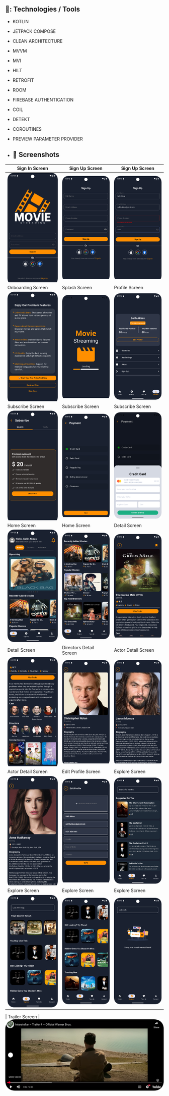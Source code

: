 ## 🚀: Technologies / Tools

- KOTLIN
- JETPACK COMPOSE
- CLEAN ARCHITECTURE
- MVVM
- MVI
- HILT
- RETROFIT
- ROOM
- FIREBASE AUTHENTICATION
- COIL
- DETEKT
- COROUTINES
- PREVIEW PARAMETER PROVIDER

- ## 📸 Screenshots
 
| Sign In Screen | Sign Up Screen | Sign Up Screen |
|------------|---------------|------------|
| ![Sign In](app/src/main/res/screenshots/signin.png) | ![Sign Up](app/src/main/res/screenshots/signup1.png) | ![Sign Up](app/src/main/res/screenshots/signup2.png) |
| Onboarding Screen | Splash Screen | Profile Screen |
| ![Onboarding](app/src/main/res/screenshots/onboarding.png) | ![Splash](app/src/main/res/screenshots/splash.png) | ![Profile](app/src/main/res/screenshots/profile1.png) |
| Subscribe Screen | Subscribe Screen | Subscribe Screen |
| ![Subscribe](app/src/main/res/screenshots/subscribe1.png) | ![Subscribe](app/src/main/res/screenshots/subscribe2.png) | ![Subscribe](app/src/main/res/screenshots/subscribe3.png) |
| Home Screen | Home Screen | Detail Screen |
| ![Home](app/src/main/res/screenshots/home1.png) | ![Home](app/src/main/res/screenshots/home2.png) | ![Home](app/src/main/res/screenshots/detail1.png) |
| Detail Screen | Directors Detail Screen | Actor Detail Screen |
| ![Detail](app/src/main/res/screenshots/detail2.png) | ![Directors](app/src/main/res/screenshots/directors1.png) | ![Actor](app/src/main/res/screenshots/actor1.png) |
| Actor Detail Screen | Edit Profile Screen | Explore Screen |
| ![Actor](app/src/main/res/screenshots/actor2.png) | ![Edit Profile](app/src/main/res/screenshots/editprofile.png) | ![Explore](app/src/main/res/screenshots/explore1.png) |
| Explore Screen | Explore Screen | Explore Screen |
| ![Explore](app/src/main/res/screenshots/explore2.png) | ![Explore](app/src/main/res/screenshots/explore3.png) | ![Explore](app/src/main/res/screenshots/explore5.png) |

| Trailer Screen
| ![Trailer](app/src/main/res/screenshots/trailer1.png)
